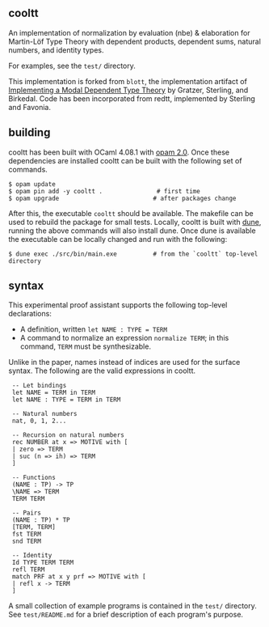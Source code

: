 ## cooltt

An implementation of normalization by evaluation (nbe) & elaboration for Martin-Löf Type
Theory with dependent products, dependent sums, natural numbers, and identity types.

For examples, see the `test/` directory.

This implementation is forked from `blott`, the implementation artifact of
[Implementing a Modal Dependent Type Theory](https://doi.acm.org/10.1145/3341711) by Gratzer,
Sterling, and Birkedal. Code has been incorporated from redtt, implemented by Sterling and Favonia.

## building

cooltt has been built with OCaml 4.08.1 with [opam 2.0](https://opam.ocaml.org/). Once
these dependencies are installed cooltt can be built with the following set of commands.

```
$ opam update
$ opam pin add -y cooltt .               # first time
$ opam upgrade                          # after packages change
```

After this, the executable `cooltt` should be available. The makefile can be used to rebuild the
package for small tests. Locally, cooltt is built with [dune](https://dune.build), running the above
commands will also install dune. Once dune is available the executable can be locally changed and
run with the following:

```
$ dune exec ./src/bin/main.exe          # from the `cooltt` top-level directory
```

## syntax

This experimental proof assistant supports the following top-level declarations:

 - A definition, written `let NAME : TYPE = TERM`
 - A command to normalize an expression `normalize TERM`; in this command, `TERM` must be synthesizable. 

Unlike in the paper, names instead of indices are used for the surface syntax. The following are
the valid expressions in cooltt.

     -- Let bindings
     let NAME = TERM in TERM
     let NAME : TYPE = TERM in TERM

     -- Natural numbers 
     nat, 0, 1, 2...

     -- Recursion on natural numbers
     rec NUMBER at x => MOTIVE with [
     | zero => TERM
     | suc (n => ih) => TERM
     ]

     -- Functions
     (NAME : TP) -> TP
     \NAME => TERM
     TERM TERM

     -- Pairs
     (NAME : TP) * TP
     [TERM, TERM]
     fst TERM
     snd TERM

     -- Identity
     Id TYPE TERM TERM
     refl TERM
     match PRF at x y prf => MOTIVE with [
     | refl x -> TERM
     ]

A small collection of example programs is contained in the `test/` directory. See `test/README.md`
for a brief description of each program's purpose.
